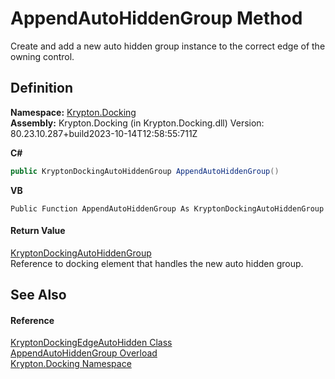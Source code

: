 # AppendAutoHiddenGroup Method


Create and add a new auto hidden group instance to the correct edge of the owning control.



## Definition
**Namespace:** <a href="98399376-cf41-9454-4b4d-4fab2ca20bc7.md">Krypton.Docking</a>  
**Assembly:** Krypton.Docking (in Krypton.Docking.dll) Version: 80.23.10.287+build2023-10-14T12:58:55:711Z

**C#**
``` C#
public KryptonDockingAutoHiddenGroup AppendAutoHiddenGroup()
```
**VB**
``` VB
Public Function AppendAutoHiddenGroup As KryptonDockingAutoHiddenGroup
```



#### Return Value
<a href="25a33b82-534c-8a16-e110-8e936aee3352.md">KryptonDockingAutoHiddenGroup</a>  
Reference to docking element that handles the new auto hidden group.

## See Also


#### Reference
<a href="84c02ac0-aac0-70d0-b41f-54483b8313e0.md">KryptonDockingEdgeAutoHidden Class</a>  
<a href="7cdedcd1-00d6-5da1-25bf-58fb1ff49d5d.md">AppendAutoHiddenGroup Overload</a>  
<a href="98399376-cf41-9454-4b4d-4fab2ca20bc7.md">Krypton.Docking Namespace</a>  
